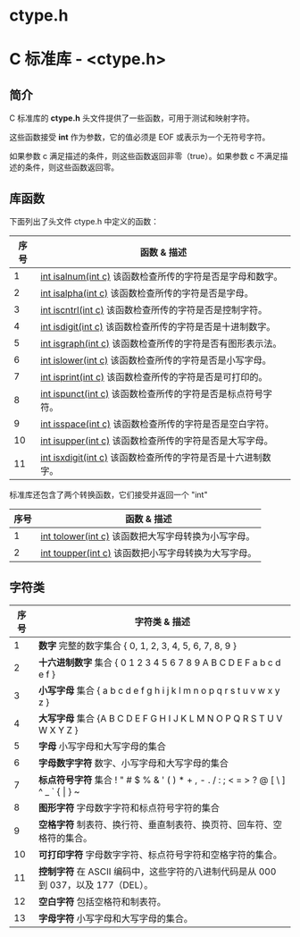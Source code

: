 # ctype.h

# C 标准库 - <ctype.h>

## 简介

C 标准库的 **ctype.h** 头文件提供了一些函数，可用于测试和映射字符。

这些函数接受 **int** 作为参数，它的值必须是 EOF 或表示为一个无符号字符。

如果参数 c 满足描述的条件，则这些函数返回非零（true）。如果参数 c 不满足描述的条件，则这些函数返回零。

## 库函数

下面列出了头文件 ctype.h 中定义的函数：

| 序号 | 函数 & 描述                                                  |
| ---- | ------------------------------------------------------------ |
| 1    | [int isalnum(int c)](https://www.runoob.com/cprogramming/c-function-isalnum.html) 该函数检查所传的字符是否是字母和数字。 |
| 2    | [int isalpha(int c)](https://www.runoob.com/cprogramming/c-function-isalpha.html) 该函数检查所传的字符是否是字母。 |
| 3    | [int iscntrl(int c)](https://www.runoob.com/cprogramming/c-function-iscntrl.html) 该函数检查所传的字符是否是控制字符。 |
| 4    | [int isdigit(int c)](https://www.runoob.com/cprogramming/c-function-isdigit.html) 该函数检查所传的字符是否是十进制数字。 |
| 5    | [int isgraph(int c)](https://www.runoob.com/cprogramming/c-function-isgraph.html) 该函数检查所传的字符是否有图形表示法。 |
| 6    | [int islower(int c)](https://www.runoob.com/cprogramming/c-function-islower.html) 该函数检查所传的字符是否是小写字母。 |
| 7    | [int isprint(int c)](https://www.runoob.com/cprogramming/c-function-isprint.html) 该函数检查所传的字符是否是可打印的。 |
| 8    | [int ispunct(int c)](https://www.runoob.com/cprogramming/c-function-ispunct.html) 该函数检查所传的字符是否是标点符号字符。 |
| 9    | [int isspace(int c)](https://www.runoob.com/cprogramming/c-function-isspace.html) 该函数检查所传的字符是否是空白字符。 |
| 10   | [int isupper(int c)](https://www.runoob.com/cprogramming/c-function-isupper.html) 该函数检查所传的字符是否是大写字母。 |
| 11   | [int isxdigit(int c)](https://www.runoob.com/cprogramming/c-function-isxdigit.html) 该函数检查所传的字符是否是十六进制数字。 |

标准库还包含了两个转换函数，它们接受并返回一个 "int"

| 序号 | 函数 & 描述                                                  |
| ---- | ------------------------------------------------------------ |
| 1    | [int tolower(int c)](https://www.runoob.com/cprogramming/c-function-tolower.html) 该函数把大写字母转换为小写字母。 |
| 2    | [int toupper(int c)](https://www.runoob.com/cprogramming/c-function-toupper.html) 该函数把小写字母转换为大写字母。 |

## 字符类

| 序号 | 字符类 & 描述                                                |
| ---- | ------------------------------------------------------------ |
| 1    | **数字** 完整的数字集合 { 0, 1, 2, 3, 4, 5, 6, 7, 8, 9 }     |
| 2    | **十六进制数字** 集合 { 0 1 2 3 4 5 6 7 8 9 A B C D E F a b c d e f } |
| 3    | **小写字母** 集合 { a b c d e f g h i j k l m n o p q r s t u v w x y z } |
| 4    | **大写字母** 集合 {A B C D E F G H I J K L M N O P Q R S T U V W X Y Z } |
| 5    | **字母** 小写字母和大写字母的集合                            |
| 6    | **字母数字字符** 数字、小写字母和大写字母的集合              |
| 7    | **标点符号字符** 集合 ! " # $ % & ' ( ) * + , - . / : ; < = > ? @ [ \ ] ^ _ ` { \| } ~ |
| 8    | **图形字符** 字母数字字符和标点符号字符的集合                |
| 9    | **空格字符** 制表符、换行符、垂直制表符、换页符、回车符、空格符的集合。 |
| 10   | **可打印字符** 字母数字字符、标点符号字符和空格字符的集合。  |
| 11   | **控制字符** 在 ASCII 编码中，这些字符的八进制代码是从 000 到 037，以及 177（DEL）。 |
| 12   | **空白字符** 包括空格符和制表符。                            |
| 13   | **字母字符** 小写字母和大写字母的集合。                      |